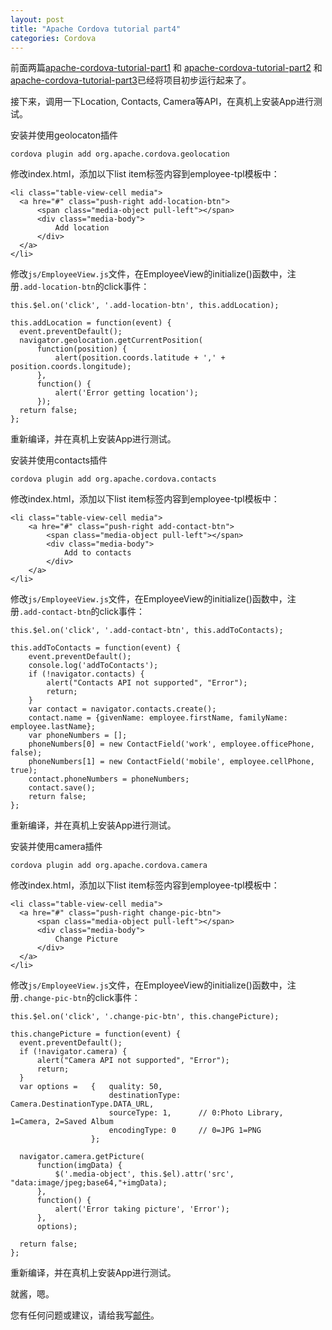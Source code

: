 ```yaml
---
layout: post
title: "Apache Cordova tutorial part4"
categories: Cordova
---
```


前面两篇[apache-cordova-tutorial-part1](/20141116/apache-cordova-tutorial-part1/) 和 [apache-cordova-tutorial-part2](/20141120/apache-cordova-tutorial-part2/) 和 [apache-cordova-tutorial-part3](/20141123/apache-cordova-tutorial-part3/)已经将项目初步运行起来了。

接下来，调用一下Location, Contacts, Camera等API，在真机上安装App进行测试。

安装并使用geolocaton插件

	cordova plugin add org.apache.cordova.geolocation
修改index.html，添加以下list item标签内容到employee-tpl模板中：

	<li class="table-view-cell media">
	  <a hre="#" class="push-right add-location-btn">
	      <span class="media-object pull-left"></span>
	      <div class="media-body">
	          Add location
	      </div>
	  </a>
	</li>
修改`js/EmployeeView.js`文件，在EmployeeView的initialize()函数中，注册`.add-location-btn`的click事件：

	this.$el.on('click', '.add-location-btn', this.addLocation);

	this.addLocation = function(event) {
	  event.preventDefault();
	  navigator.geolocation.getCurrentPosition(
	      function(position) {
	          alert(position.coords.latitude + ',' + position.coords.longitude);
	      },
	      function() {
	          alert('Error getting location');
	      });
	  return false;
	};

重新编译，并在真机上安装App进行测试。

安装并使用contacts插件

	cordova plugin add org.apache.cordova.contacts
修改index.html，添加以下list item标签内容到employee-tpl模板中：

	<li class="table-view-cell media">
	    <a hre="#" class="push-right add-contact-btn">
	        <span class="media-object pull-left"></span>
	        <div class="media-body">
	            Add to contacts
	        </div>
	    </a>
	</li>
修改`js/EmployeeView.js`文件，在EmployeeView的initialize()函数中，注册`.add-contact-btn`的click事件：

	this.$el.on('click', '.add-contact-btn', this.addToContacts);

	this.addToContacts = function(event) {
	    event.preventDefault();
	    console.log('addToContacts');
	    if (!navigator.contacts) {
	        alert("Contacts API not supported", "Error");
	        return;
	    }
	    var contact = navigator.contacts.create();
	    contact.name = {givenName: employee.firstName, familyName: employee.lastName};
	    var phoneNumbers = [];
	    phoneNumbers[0] = new ContactField('work', employee.officePhone, false);
	    phoneNumbers[1] = new ContactField('mobile', employee.cellPhone, true);
	    contact.phoneNumbers = phoneNumbers;
	    contact.save();
	    return false;
	};
重新编译，并在真机上安装App进行测试。

安装并使用camera插件

	cordova plugin add org.apache.cordova.camera
修改index.html，添加以下list item标签内容到employee-tpl模板中：

	<li class="table-view-cell media">
	  <a hre="#" class="push-right change-pic-btn">
	      <span class="media-object pull-left"></span>
	      <div class="media-body">
	          Change Picture
	      </div>
	  </a>
	</li>
修改`js/EmployeeView.js`文件，在EmployeeView的initialize()函数中，注册`.change-pic-btn`的click事件：

	this.$el.on('click', '.change-pic-btn', this.changePicture);

	this.changePicture = function(event) {
	  event.preventDefault();
	  if (!navigator.camera) {
	      alert("Camera API not supported", "Error");
	      return;
	  }
	  var options =   {   quality: 50,
	                      destinationType: Camera.DestinationType.DATA_URL,
	                      sourceType: 1,      // 0:Photo Library, 1=Camera, 2=Saved Album
	                      encodingType: 0     // 0=JPG 1=PNG
	                  };

	  navigator.camera.getPicture(
	      function(imgData) {
	          $('.media-object', this.$el).attr('src', "data:image/jpeg;base64,"+imgData);
	      },
	      function() {
	          alert('Error taking picture', 'Error');
	      },
	      options);

	  return false;
	};
重新编译，并在真机上安装App进行测试。

就酱，嗯。

您有任何问题或建议，请给我写[邮件](mailto:yinwer81@gmail.com)。
